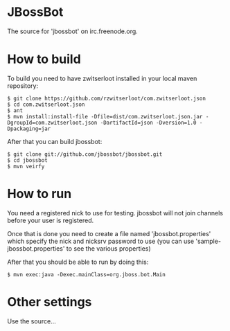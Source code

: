JBossBot
========

The source for 'jbossbot' on irc.freenode.org.

How to build
============

To build you need to have zwitserloot installed in your local maven repository:

    $ git clone https://github.com/rzwitserloot/com.zwitserloot.json
    $ cd com.zwitserloot.json
    $ ant
    $ mvn install:install-file -Dfile=dist/com.zwitserloot.json.jar -DgroupId=com.zwitserloot.json -DartifactId=json -Dversion=1.0 -Dpackaging=jar
   
After that you can build jbossbot:

    $ git clone git://github.com/jbossbot/jbossbot.git
    $ cd jbossbot
    $ mvn veirfy

How to run
==========

You need a registered nick to use for testing. jbossbot will not join
channels before your user is registered.

Once that is done you need to create a file named
'jbossbot.properties' which specify the nick and nicksrv password to
use (you can use 'sample-jbossbot.properties' to see the various
properties)

After that you should be able to run by doing this:

    $ mvn exec:java -Dexec.mainClass=org.jboss.bot.Main

Other settings
==============

Use the source...
